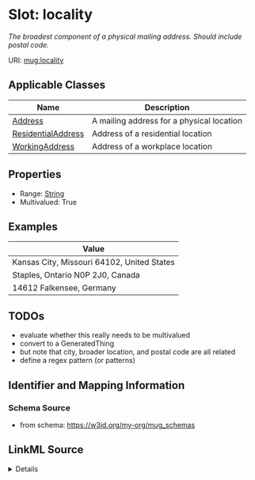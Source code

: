 # Slot: locality
_The broadest component of a physical mailing address. Should include postal code._


URI: [mug:locality](https://w3id.org/caufieldjh-in-space/mug_schemas/locality)



<!-- no inheritance hierarchy -->




## Applicable Classes

| Name | Description |
| --- | --- |
[Address](Address.md) | A mailing address for a physical location
[ResidentialAddress](ResidentialAddress.md) | Address of a residential location
[WorkingAddress](WorkingAddress.md) | Address of a workplace location






## Properties

* Range: [String](String.md)
* Multivalued: True









## Examples

| Value |
| --- |
| Kansas City, Missouri 64102, United States |
| Staples, Ontario N0P 2J0, Canada |
| 14612 Falkensee, Germany |

## TODOs

* evaluate whether this really needs to be multivalued
* convert to a GeneratedThing
* but note that city, broader location, and postal code are all related
* define a regex pattern (or patterns)

## Identifier and Mapping Information







### Schema Source


* from schema: https://w3id.org/my-org/mug_schemas




## LinkML Source

<details>
```yaml
name: locality
description: The broadest component of a physical mailing address. Should include
  postal code.
todos:
- evaluate whether this really needs to be multivalued
- convert to a GeneratedThing
- but note that city, broader location, and postal code are all related
- define a regex pattern (or patterns)
examples:
- value: Kansas City, Missouri 64102, United States
- value: Staples, Ontario N0P 2J0, Canada
- value: 14612 Falkensee, Germany
from_schema: https://w3id.org/my-org/mug_schemas
rank: 1000
multivalued: true
alias: locality
domain_of:
- Address
range: string

```
</details>
